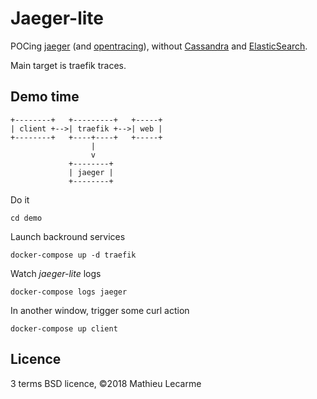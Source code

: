 Jaeger-lite
===========

POCing [jaeger](https://www.jaegertracing.io/) (and [opentracing](http://opentracing.io/)), without [Cassandra](https://cassandra.apache.org/) and [ElasticSearch](https://www.elastic.co/).

Main target is traefik traces.

Demo time
---------

    +--------+   +---------+   +-----+
    | client +-->| traefik +-->| web |
    +--------+   +----+----+   +-----+
                      |
                      v
                 +--------+
                 | jaeger |
                 +--------+

Do it

    cd demo

Launch backround services

    docker-compose up -d traefik

Watch *jaeger-lite* logs

    docker-compose logs jaeger

In another window, trigger some curl action

    docker-compose up client

Licence
-------

3 terms BSD licence, ©2018 Mathieu Lecarme